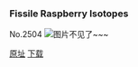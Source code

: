 ### Fissile Raspberry Isotopes
No.2504
![图片不见了~~~](https://imgs.xkcd.com/comics/fissile_raspberry_isotopes.png)

[原址](https://xkcd.com//2504) [下载](https://imgs.xkcd.com/comics/fissile_raspberry_isotopes.png)

